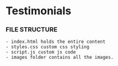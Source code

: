 # Testimonials

### FILE STRUCTURE
    - index.html holds the entire content
    - styles.css custom css styling
    - script.js custom js code
    - images folder contains all the images.